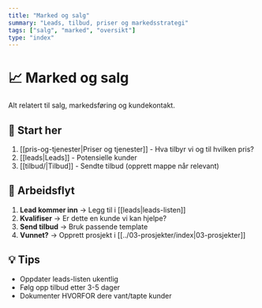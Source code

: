 ```yaml
---
title: "Marked og salg"
summary: "Leads, tilbud, priser og markedsstrategi"
tags: ["salg", "marked", "oversikt"]
type: "index"
---
```


# 📈 Marked og salg

Alt relatert til salg, markedsføring og kundekontakt.

## 📝 Start her

1. [[pris-og-tjenester|Priser og tjenester]] - Hva tilbyr vi og til hvilken pris?
2. [[leads|Leads]] - Potensielle kunder
3. [[tilbud/|Tilbud]] - Sendte tilbud (opprett mappe når relevant)

## 🔄 Arbeidsflyt

1. **Lead kommer inn** → Legg til i [[leads|leads-listen]]
2. **Kvalifiser** → Er dette en kunde vi kan hjelpe?
3. **Send tilbud** → Bruk passende template
4. **Vunnet?** → Opprett prosjekt i [[../03-prosjekter/index|03-prosjekter]]

## 💡 Tips

- Oppdater leads-listen ukentlig
- Følg opp tilbud etter 3-5 dager
- Dokumenter HVORFOR dere vant/tapte kunder
